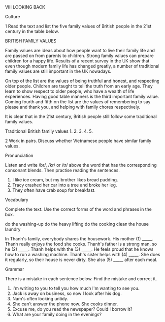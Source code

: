 VIII LOOKING BACK

Culture

1 Read the text and list the five family values of British people in the 21st century in the table below.

BRITISH FAMILY VALUES

Family values are ideas about how people want to live their family life and are passed on from parents to children. Strong family values can prepare children for a happy life. Results of a recent survey in the UK show that even though modern family life has changed greatly, a number of traditional family values are still important in the UK nowadays.

On top of the list are the values of being truthful and honest, and respecting older people. Children are taught to tell the truth from an early age. They learn to show respect to older people, who have a wealth of life experiences. Having good table manners is the third important family value. Coming fourth and fifth on the list are the values of remembering to say please and thank you, and helping with family chores respectively.

It is clear that in the 21st century, British people still follow some traditional family values.

Traditional British family values
1.
2.
3.
4.
5.

2 Work in pairs. Discuss whether Vietnamese people have similar family values.

Pronunciation

Listen and write /br/, /kr/ or /tr/ above the word that has the corresponding consonant blends. Then practise reading the sentences.

1. I like ice cream, but my brother likes bread pudding.
2. Tracy crashed her car into a tree and broke her leg.
3. They often have crab soup for breakfast.

Vocabulary

Complete the text. Use the correct forms of the word and phrases in the box.

do the washing-up    do the heavy lifting
do the cooking       clean the house
laundry

In Thanh's family, everybody shares the housework. His mother (1) _____. Thanh really enjoys the food she cooks. Thanh's father is a strong man, so he (2) _____. Thanh helps with the (3) _____. He feels proud that he knows how to run a washing machine. Thanh's sister helps with (4) _____. She does it regularly, so their house is never dirty. She also (5) _____ after each meal.

Grammar

There is a mistake in each sentence below. Find the mistake and correct it.

1. I'm writing to you to tell you how much I'm wanting to see you.
2. Jack is away on business, so now I look after his dog.
3. Nam's often looking untidy.
4. She can't answer the phone now. She cooks dinner.
5. Excuse me, do you read the newspaper? Could I borrow it?
6. What are your family doing in the evenings?